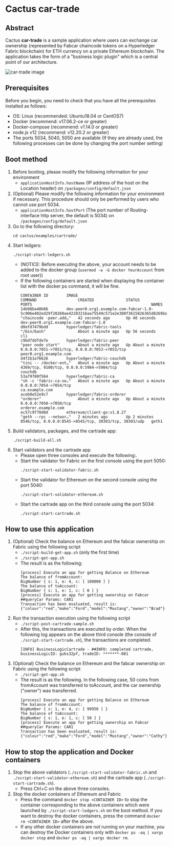 # Cactus car-trade

## Abstract

Cactus **car-trade** is a sample application where users can exchange car ownership (represented by Fabcar chaincode tokens on a Hyperledger Fabric blockchain) for ETH currency on a private Ethereum blockchain. The application takes the form of a "business logic plugin" which is a central point of our architecture.

![car-trade image](./images/car-trade-image.png)

## Prerequisites

Before you begin, you need to check that you have all the prerequisites installed as follows:
- OS: Linux (recommended: Ubuntu18.04 or CentOS7)
- Docker (recommend: v17.06.2-ce or greater)
- Docker-compose (recommend: v1.14.0 or greater)
- node.js v12 (recommend: v12.20.2 or greater)
- The ports 5034, 5040, 5050 are available (If they are already used, the following processes can be done by changing the port number setting)

## Boot method

1. Before booting, please modify the following information for your environment
	- `applicationHostInfo.hostName` (IP address of the host on the Location header) on `/packages/config/default.json`
1. (Optional) Please modify the following information for your environment if necessary. This procedure should only be performed by users who cannot use port 5034.
	- `applicationHostInfo.hostPort` (The port number of Routing-interface http server, the default is 5034) on `/packages/config/default.json`
1. Go to the following directory:
	```
	cd cactus/examples/cartrade/
	```
1. Start ledgers:
	```
	./script-start-ledgers.sh
	```
	- (NOTICE: Before executing the above, your account needs to be added to the docker group (`usermod -a -G docker YourAccount` from root user))
	- If the following containers are started when displaying the container list with the docker ps command, it will be fine.
		```
		CONTAINER ID        IMAGE                                                                                                    COMMAND                  CREATED              STATUS              PORTS                                                    NAMES
		14b98ba40b66        dev-peer0.org1.example.com-fabcar-1.0-5c906e402ed29f20260ae42283216aa75549c571e2e380f3615826365d8269ba   "chaincode -peer.add…"   42 seconds ago       Up 40 seconds                                                                dev-peer0.org1.example.com-fabcar-1.0
		d0efd7479bdd        hyperledger/fabric-tools                                                                                 "/bin/bash"              About a minute ago   Up 56 seconds                                                                cli
		c9bd7ddfde7e        hyperledger/fabric-peer                                                                                  "peer node start"        About a minute ago   Up About a minute   0.0.0.0:7051->7051/tcp, 0.0.0.0:7053->7053/tcp           peer0.org1.example.com
		d4f2b1a76626        hyperledger/fabric-couchdb                                                                               "tini -- /docker-ent…"   About a minute ago   Up About a minute   4369/tcp, 9100/tcp, 0.0.0.0:5984->5984/tcp               couchdb
		53a79780f564        hyperledger/fabric-ca                                                                                    "sh -c 'fabric-ca-se…"   About a minute ago   Up About a minute   0.0.0.0:7054->7054/tcp                                   ca.example.com
		aceb0e52e9c7        hyperledger/fabric-orderer                                                                               "orderer"                About a minute ago   Up About a minute   0.0.0.0:7050->7050/tcp                                   orderer.example.com
		ec57c9f78d0d        ethereum/client-go:v1.8.27                                                                               "geth --rpc --networ…"   2 minutes ago        Up 2 minutes        8546/tcp, 0.0.0.0:8545->8545/tcp, 30303/tcp, 30303/udp   geth1
		```
1. Build validators, packages, and the cartrade app:
	```
	./script-build-all.sh
	```
1. Start validators and the cartrade app
	- Please open three consoles and execute the following:.
	- Start the validator for Fabric on the first console using the port 5050:
		```
		./script-start-validator-fabric.sh
		```
	- Start the validator for Ethereum on the second console using the port 5040: 
		```
		./script-start-validator-ethereum.sh
		```
	- Start the cartrade app on the third console using the port 5034:
		```
		./script-start-cartrade.sh
		```

## How to use this application

1. (Optional) Check the balance on Ethereum and the fabcar ownership on Fabric using the following script
	- `./script-build-get-app.sh` (only the first time)
	- `./script-get-app.sh`
	- The result is as the following:
		```
		[process] Execute an app for getting Balance on Ethereum
		The balance of fromAccount:
		BigNumber { s: 1, e: 4, c: [ 100000 ] }
		The balance of toAccount:
		BigNumber { s: 1, e: 1, c: [ 0 ] }
		[process] Execute an app for getting ownership on Fabcar
		##queryCar Params: CAR1
		Transaction has been evaluated, result is: {"colour":"red","make":"Ford","model":"Mustang","owner":"Brad"}
		```
1. Run the transaction execution using the following script
	- `./script-post-cartrade-sample.sh`
	- After this, the transactions are executed by order. When the following log appears on the above third console (the console of `./script-start-cartrade.sh`), the transactions are completed.
		```
		[INFO] BusinessLogicCartrade - ##INFO: completed cartrade, businessLogicID: guks32pf, tradeID: *******-001
		```
1. (Optional) Check the balance on Ethereum and the fabcar ownership on Fabric using the following script
	- `./script-get-app.sh`
	- The result is as the following. In the following case, 50 coins from fromAccount was transferred to toAccount, and the car ownership ("owner") was transferred.
		```
		[process] Execute an app for getting Balance on Ethereum
		The balance of fromAccount:
		BigNumber { s: 1, e: 4, c: [ 99950 ] }
		The balance of toAccount:
		BigNumber { s: 1, e: 1, c: [ 50 ] }
		[process] Execute an app for getting ownership on Fabcar
		##queryCar Params: CAR1
		Transaction has been evaluated, result is: {"colour":"red","make":"Ford","model":"Mustang","owner":"Cathy"}
		```

## How to stop the application and Docker containers

1. Stop the above validators (`./script-start-validator-fabric.sh` and `./script-start-validator-ethereum.sh`) and the cartrade app (`./script-start-cartrade.sh`).
	- Press Ctrl+C on the above three consoles.
1. Stop the docker containers of Ethereum and Fabric
	- Press the command `docker stop <CONTAINER ID>` to stop the container corresponding to the above containers which were launched by `./script-start-ledgers.sh` on the boot method. If you want to destroy the docker containers, press the command `docker rm <CONTAINER ID>` after the above.
	- If any other docker containers are not running on your machine, you can destroy the Docker containers only with `docker ps -aq | xargs docker stop` and `docker ps -aq | xargs docker rm`.

